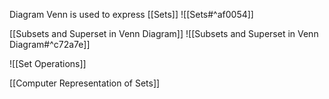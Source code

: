
Diagram Venn is used to express [[Sets]]
![[Sets#^af0054]]

[[Subsets and Superset in Venn Diagram]]
![[Subsets and Superset in Venn Diagram#^c72a7e]]

![[Set Operations]]


[[Computer Representation of Sets]]
